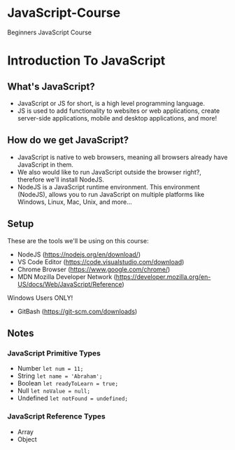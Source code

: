 # JavaScript-Course
Beginners JavaScript Course



# Introduction To JavaScript

## What's JavaScript?

- JavaScript or JS for short, is a high level programming language. 
- JS is used to add functionality to websites or web applications, create server-side applications, mobile and desktop applications, and more!

## How do we get JavaScript?

- JavaScript is native to web browsers, meaning all browsers already have JavaScript in them. 
- We also would like to run JavaScript outside the browser right?, therefore we'll install NodeJS.
- NodeJS is a JavaScript runtime environment. This environment (NodeJS), allows you to run JavaScript on multiple platforms like Windows, Linux, Mac, Unix, and more...

## Setup

These are the tools we'll be using on this course:

- NodeJS (https://nodejs.org/en/download/)
- VS Code Editor (https://code.visualstudio.com/download)
- Chrome Browser (https://www.google.com/chrome/)
- MDN Mozilla Developer Network (https://developer.mozilla.org/en-US/docs/Web/JavaScript/Reference)

Windows Users ONLY!
- GitBash (https://git-scm.com/downloads)

## Notes

### JavaScript Primitive Types

- Number `let num = 11;`
- String `let name = 'Abraham';`
- Boolean `let readyToLearn = true;`
- Null `let noValue = null;`
- Undefined `let notFound = undefined;`

### JavaScript Reference Types

- Array
- Object